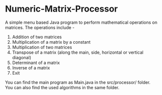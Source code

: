 # Numeric-Matrix-Processor
A simple menu based Java program to perform mathematical operations on matrices. 
The operations include - 

1. Addition of two matrices
2. Multiplication of a matrix by a constant
3. Multiplication of two matrices
4. Transpose of a matrix (along the main, side, horizontal or vertical diagonal)
5. Determinant of a matrix
6. Inverse of a matrix
0. Exit

You can find the main program as Main.java in the src/processor/ folder.
You can also find the used algorithms in the same folder.
